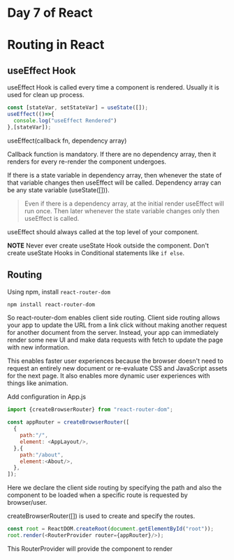 # Day 7 of React

# Routing in React

## useEffect Hook

useEffect Hook is called every time a component is rendered. Usually it is used for clean up process.

```js
const [stateVar, setStateVar] = useState([]);
useEffect(()=>{
  console.log("useEffect Rendered")
},[stateVar]);
```

useEffect(callback fn, dependency array)

Callback function is mandatory. If there are no dependency array, then it renders for every re-render the component undergoes. 

If there is a state variable in dependency array, then whenever the state of that variable changes then useEffect will be called. Dependency array can be any state variable (useState([])). 

>Even if there is a dependency array, at the initial render useEffect will run once. Then later whenever the state variable changes only then useEffect is called.

useEffect should always called at the top level of your component.

**NOTE** Never ever create useState Hook outside the component. Don't create useState Hooks in Conditional statements like `if else`.

## Routing

Using npm, install `react-router-dom`
```sh
npm install react-router-dom
```

So react-router-dom enables client side routing. Client side routing allows your app to update the URL from a link click without making another request for another document from the server. Instead, your app can immediately render some new UI and make data requests with fetch to update the page with new information.

This enables faster user experiences because the browser doesn't need to request an entirely new document or re-evaluate CSS and JavaScript assets for the next page. It also enables more dynamic user experiences with things like animation.

Add configuration in App.js

```js
import {createBrowserRouter} from "react-router-dom";

const appRouter = createBrowserRouter([
  {
    path:"/",
    element: <AppLayout/>,
  },{
    path:"/about",
    element:<About/>,
  },
]);
```

Here we declare the client side routing by specifying the path and also the component to be loaded when a specific route is requested by browser/user.

createBrowserRouter([]) is used to create and specify the routes.

```js
const root = ReactDOM.createRoot(document.getElementById("root"));
root.render(<RouterProvider router={appRouter}/>);
```

This RouterProvider will provide the component to render